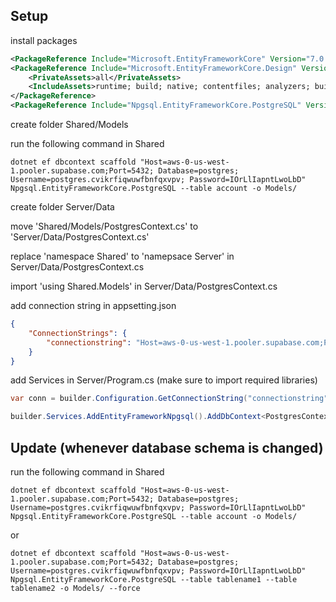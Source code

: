 ## Setup

install packages
```xml
<PackageReference Include="Microsoft.EntityFrameworkCore" Version="7.0.17" />
<PackageReference Include="Microsoft.EntityFrameworkCore.Design" Version="7.0.17">
    <PrivateAssets>all</PrivateAssets>
    <IncludeAssets>runtime; build; native; contentfiles; analyzers; buildtransitive</IncludeAssets>
</PackageReference>
<PackageReference Include="Npgsql.EntityFrameworkCore.PostgreSQL" Version="7.0.11" />
```

create folder Shared/Models

run the following command in Shared
```env
dotnet ef dbcontext scaffold "Host=aws-0-us-west-1.pooler.supabase.com;Port=5432; Database=postgres; Username=postgres.cvikrfiqwuwfbnfqxvpv; Password=IOrLlIapntLwoLbD" Npgsql.EntityFrameworkCore.PostgreSQL --table account -o Models/
```

create folder Server/Data

move 'Shared/Models/PostgresContext.cs' to 'Server/Data/PostgresContext.cs'

replace 'namespace Shared' to 'namepsace Server' in Server/Data/PostgresContext.cs

import 'using Shared.Models' in Server/Data/PostgresContext.cs

add connection string in appsetting.json
```json
{
    "ConnectionStrings": {
        "connectionstring": "Host=aws-0-us-west-1.pooler.supabase.com;Port=5432; Database=postgres; Username=postgres.cvikrfiqwuwfbnfqxvpv; Password=IOrLlIapntLwoLbD"
    }
}
```

add Services in Server/Program.cs (make sure to import required libraries)
```cs
var conn = builder.Configuration.GetConnectionString("connectionstring");

builder.Services.AddEntityFrameworkNpgsql().AddDbContext<PostgresContext>(opt => opt.UseNpgsql(conn));
```

## Update (whenever database schema is changed)

run the following command in Shared
```env
dotnet ef dbcontext scaffold "Host=aws-0-us-west-1.pooler.supabase.com;Port=5432; Database=postgres; Username=postgres.cvikrfiqwuwfbnfqxvpv; Password=IOrLlIapntLwoLbD" Npgsql.EntityFrameworkCore.PostgreSQL --table account -o Models/
```

or

```
dotnet ef dbcontext scaffold "Host=aws-0-us-west-1.pooler.supabase.com;Port=5432; Database=postgres; Username=postgres.cvikrfiqwuwfbnfqxvpv; Password=IOrLlIapntLwoLbD" Npgsql.EntityFrameworkCore.PostgreSQL --table tablename1 --table tablename2 -o Models/ --force
```
